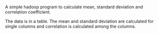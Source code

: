 A simple hadoop program to calculate mean, standard deviation and correlation coefficient.

The data is in a table. The mean and standard deviation are calculated for single columns
and correlation is calculated among the columns.